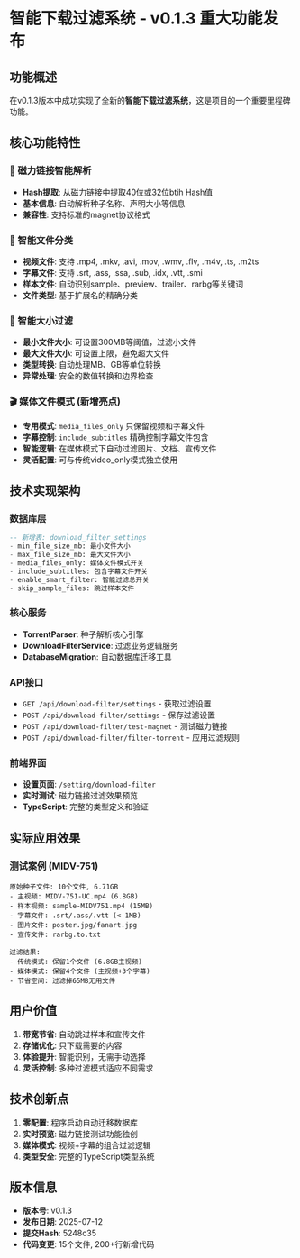 # 智能下载过滤系统 - v0.1.3 重大功能发布

## 功能概述
在v0.1.3版本中成功实现了全新的**智能下载过滤系统**，这是项目的一个重要里程碑功能。

## 核心功能特性

### 🎯 磁力链接智能解析
- **Hash提取**: 从磁力链接中提取40位或32位btih Hash值
- **基本信息**: 自动解析种子名称、声明大小等信息
- **兼容性**: 支持标准的magnet协议格式

### 🧠 智能文件分类
- **视频文件**: 支持 .mp4, .mkv, .avi, .mov, .wmv, .flv, .m4v, .ts, .m2ts
- **字幕文件**: 支持 .srt, .ass, .ssa, .sub, .idx, .vtt, .smi
- **样本文件**: 自动识别sample、preview、trailer、rarbg等关键词
- **文件类型**: 基于扩展名的精确分类

### 📏 智能大小过滤
- **最小文件大小**: 可设置300MB等阈值，过滤小文件
- **最大文件大小**: 可设置上限，避免超大文件
- **类型转换**: 自动处理MB、GB等单位转换
- **异常处理**: 安全的数值转换和边界检查

### 🎬 媒体文件模式 (新增亮点)
- **专用模式**: `media_files_only` 只保留视频和字幕文件
- **字幕控制**: `include_subtitles` 精确控制字幕文件包含
- **智能逻辑**: 在媒体模式下自动过滤图片、文档、宣传文件
- **灵活配置**: 可与传统video_only模式独立使用

## 技术实现架构

### 数据库层
```sql
-- 新增表: download_filter_settings
- min_file_size_mb: 最小文件大小
- max_file_size_mb: 最大文件大小  
- media_files_only: 媒体文件模式开关
- include_subtitles: 包含字幕文件开关
- enable_smart_filter: 智能过滤总开关
- skip_sample_files: 跳过样本文件
```

### 核心服务
- **TorrentParser**: 种子解析核心引擎
- **DownloadFilterService**: 过滤业务逻辑服务
- **DatabaseMigration**: 自动数据库迁移工具

### API接口
- `GET /api/download-filter/settings` - 获取过滤设置
- `POST /api/download-filter/settings` - 保存过滤设置
- `POST /api/download-filter/test-magnet` - 测试磁力链接
- `POST /api/download-filter/filter-torrent` - 应用过滤规则

### 前端界面
- **设置页面**: `/setting/download-filter`
- **实时测试**: 磁力链接过滤效果预览
- **TypeScript**: 完整的类型定义和验证

## 实际应用效果

### 测试案例 (MIDV-751)
```
原始种子文件: 10个文件, 6.71GB
- 主视频: MIDV-751-UC.mp4 (6.8GB)
- 样本视频: sample-MIDV751.mp4 (15MB)
- 字幕文件: .srt/.ass/.vtt (< 1MB)
- 图片文件: poster.jpg/fanart.jpg
- 宣传文件: rarbg.to.txt

过滤结果:
- 传统模式: 保留1个文件 (6.8GB主视频)
- 媒体模式: 保留4个文件 (主视频+3个字幕)
- 节省空间: 过滤掉65MB无用文件
```

## 用户价值
1. **带宽节省**: 自动跳过样本和宣传文件
2. **存储优化**: 只下载需要的内容
3. **体验提升**: 智能识别，无需手动选择
4. **灵活控制**: 多种过滤模式适应不同需求

## 技术创新点
1. **零配置**: 程序启动自动迁移数据库
2. **实时预览**: 磁力链接测试功能独创
3. **媒体模式**: 视频+字幕的组合过滤逻辑
4. **类型安全**: 完整的TypeScript类型系统

## 版本信息
- **版本号**: v0.1.3
- **发布日期**: 2025-07-12
- **提交Hash**: 5248c35
- **代码变更**: 15个文件, 200+行新增代码